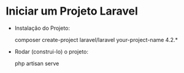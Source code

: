 #  Iniciar um Projeto Laravel

+ Instalação do Projeto:

	composer create-project laravel/laravel your-project-name 4.2.*


+ Rodar (construi-lo) o projeto:

	php artisan serve
